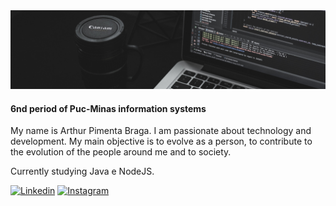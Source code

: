 <img src="Banner_Repository.jpg">

#### 6nd period of Puc-Minas information systems

My name is Arthur Pimenta Braga. I am passionate about technology and development. My main objective is to evolve as a person, to contribute to the evolution of the people around me and to society.

Currently studying Java e NodeJS.

[![Linkedin](https://img.shields.io/badge/-Linkedin-blue)](https://www.linkedin.com/in/arthurpimentabraga)
[![Instagram](https://img.shields.io/badge/-Instagram-red)](https://www.instagram.com/arthurpbraga_/)

